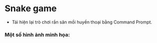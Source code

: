 # Snake game

- Tái hiện lại trò chơi rắn săn mồi huyền thoại bằng Command Prompt.

### Một số hình ảnh minh họa:

